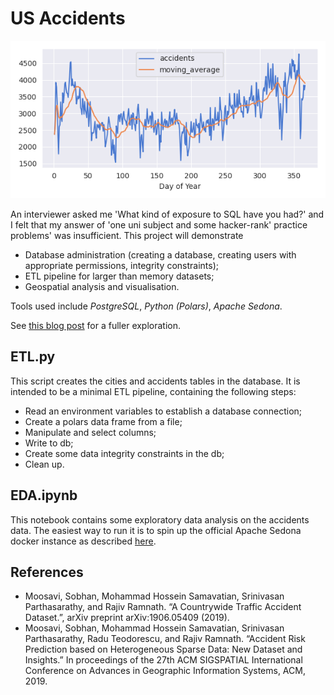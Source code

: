 # US Accidents

![Rolling average of accidents per day](./figures/accidents_and_moving_average.png "Accidents per day")



An interviewer asked me 'What kind of exposure to SQL have you had?'
and I felt that my answer of 'one uni subject and some hacker-rank' 
practice problems' was insufficient. This project will demonstrate
- Database administration (creating a database, creating users with
appropriate permissions, integrity constraints); 
- ETL pipeline for larger than memory datasets;
- Geospatial analysis and visualisation.

Tools used include *PostgreSQL*, *Python (Polars)*, *Apache Sedona*.

See [this blog post](https://hlud6646.surge.sh/posts/sql_project/) for a fuller exploration.


## ETL.py
This script creates the cities and accidents tables in the database.
It is intended to be a minimal ETL pipeline, containing the following steps:

- Read an environment variables to establish a database connection;
- Create a polars data frame from a file;
- Manipulate and select columns;
- Write to db;
- Create some data integrity constraints in the db;
- Clean up.


## EDA.ipynb
This notebook contains some exploratory data analysis on the accidents data. 
The easiest way to run it is to spin up the official Apache Sedona docker instance
as described [here](https://hlud6646.surge.sh/posts/sql_project/). 


## References
- Moosavi, Sobhan, Mohammad Hossein Samavatian, Srinivasan Parthasarathy, and Rajiv Ramnath. “A Countrywide Traffic Accident Dataset.”, arXiv preprint arXiv:1906.05409 (2019).
- Moosavi, Sobhan, Mohammad Hossein Samavatian, Srinivasan Parthasarathy, Radu Teodorescu, and Rajiv Ramnath. “Accident Risk Prediction based on Heterogeneous Sparse Data: New Dataset and Insights.” In proceedings of the 27th ACM SIGSPATIAL International Conference on Advances in Geographic Information Systems, ACM, 2019.